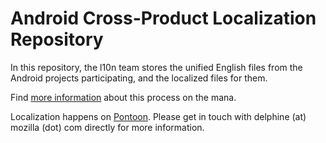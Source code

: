 Android Cross-Product Localization Repository
=============================================

In this repository, the l10n team stores the unified English files
from the Android projects participating, and the localized files for them.

Find [more information](https://mana.mozilla.org/wiki/display/FIREFOX/Continuous+Localization+Setup+Process+for+Android)
about this process on the mana.

Localization happens on [Pontoon](https://pontoon.mozilla.org/projects/android-l10n/). Please get in touch with delphine (at) mozilla (dot) com directly for more information.

